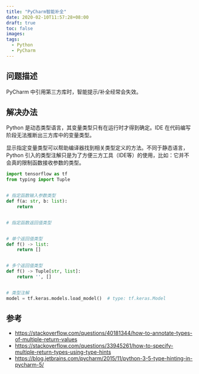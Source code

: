```yaml
---
title: "PyCharm智能补全"
date: 2020-02-10T11:57:28+08:00
draft: true
toc: false
images:
tags: 
  - Python
  - PyCharm
---
```


## 问题描述

PyCharm 中引用第三方库时，智能提示/补全经常会失效。

## 解决办法

Python 是动态类型语言，其变量类型只有在运行时才得到确定。IDE 在代码编写阶段无法推断出三方库中的变量类型。

显示指定变量类型可以帮助编译器找到相关类型定义的方法。不同于静态语言，Python 引入的类型注解只是为了方便三方工具（IDE等）的使用，比如：它并不会真的限制函数接收参数的类型。

```python
import tensorflow as tf
from typing import Tuple


# 指定函数输入参数类型
def f(a: str, b: list):
    return


# 指定函数返回值类型


# 单个返回值类型
def f() -> list:
    return []


# 多个返回值类型
def f() -> Tuple[str, list]:
    return '', []


# 类型注解
model = tf.keras.models.load_model()  # type: tf.keras.Model
```

## 参考

+ https://stackoverflow.com/questions/40181344/how-to-annotate-types-of-multiple-return-values
+ https://stackoverflow.com/questions/33945261/how-to-specify-multiple-return-types-using-type-hints
+ https://blog.jetbrains.com/pycharm/2015/11/python-3-5-type-hinting-in-pycharm-5/